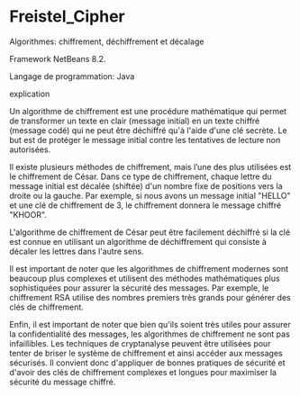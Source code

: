 # Freistel_Cipher
Algorithmes: chiffrement, déchiffrement et décalage

Framework
NetBeans 8.2.

Langage de programmation:
Java

explication

Un algorithme de chiffrement est une procédure mathématique qui permet de transformer un texte en clair (message initial) en un texte chiffré (message codé) qui ne peut être déchiffré qu'à l'aide d'une clé secrète. Le but est de protéger le message initial contre les tentatives de lecture non autorisées.


Il existe plusieurs méthodes de chiffrement, mais l’une des plus utilisées est le chiffrement de César. Dans ce type de chiffrement, chaque lettre du message initial est décalée (shiftée) d'un nombre fixe de positions vers la droite ou la gauche. Par exemple, si nous avons un message initial "HELLO" et une clé de chiffrement de 3, le chiffrement donnera le message chiffré "KHOOR".


L'algorithme de chiffrement de César peut être facilement déchiffré si la clé est connue en utilisant un algorithme de déchiffrement qui consiste à décaler les lettres dans l'autre sens.


Il est important de noter que les algorithmes de chiffrement modernes sont beaucoup plus complexes et utilisent des méthodes mathématiques plus sophistiquées pour assurer la sécurité des messages. Par exemple, le chiffrement RSA utilise des nombres premiers très grands pour générer des clés de chiffrement.


Enfin, il est important de noter que bien qu'ils soient très utiles pour assurer la confidentialité des messages, les algorithmes de chiffrement ne sont pas infaillibles. Les techniques de cryptanalyse peuvent être utilisées pour tenter de briser le système de chiffrement et ainsi accéder aux messages sécurisés. Il convient donc d'appliquer de bonnes pratiques de sécurité et d'avoir des clés de chiffrement complexes et longues pour maximiser la sécurité du message chiffré.
